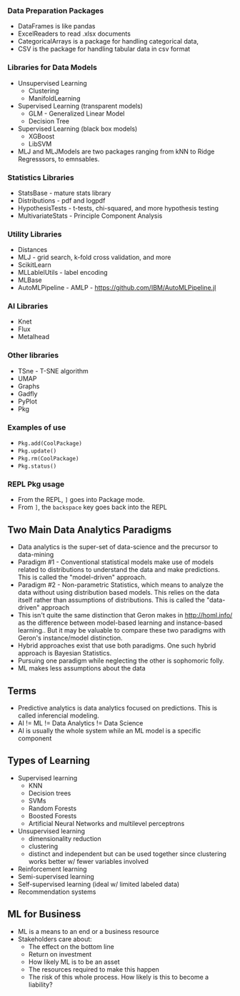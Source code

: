 ### Data Preparation Packages
- DataFrames is like pandas
- ExcelReaders to read .xlsx documents
- CategoricalArrays is a package for handling categorical data, 
- CSV is the package for handling tabular data in csv format


### Libraries for Data Models
- Unsupervised Learning
    - Clustering
    - ManifoldLearning
- Supervised Learning (transparent models)
    - GLM - Generalized Linear Model
    - Decision Tree
- Supervised Learning (black box models)
    - XGBoost
    - LibSVM
- MLJ and MLJModels are two packages ranging from kNN to Ridge Regresssors, to emnsables.

### Statistics Libraries
- StatsBase - mature stats library
- Distributions - pdf and logpdf
- HypothesisTests - t-tests, chi-squared, and more hypothesis testing
- MultivariateStats - Principle Component Analysis

### Utility Libraries
- Distances
- MLJ - grid search, k-fold cross validation, and more
- ScikitLearn
- MLLablelUtils - label encoding
- MLBase
- AutoMLPipeline - AMLP - https://github.com/IBM/AutoMLPipeline.jl

### AI Libraries
- Knet  
- Flux
- Metalhead

### Other libraries
- TSne - T-SNE algorithm
- UMAP
- Graphs
- Gadfly
- PyPlot
- Pkg

### Examples of use
- `Pkg.add(CoolPackage)`
- `Pkg.update()`
- `Pkg.rm(CoolPackage)`
- `Pkg.status()`

### REPL Pkg usage
- From the REPL, `]` goes into Package mode.
- From `]`, the `backspace` key goes back into the REPL


## Two Main Data Analytics Paradigms
- Data analytics is the super-set of data-science and the precursor to data-mining
- Paradigm #1 - Conventional statistical models make use of models related to distributions to understand the data and make predictions. This is called the "model-driven" approach. 
- Paradigm #2 - Non-parametric Statistics, which means to analyze the data without using distribution based models. This relies on the data itself rather than assumptions of distributions. This is called the "data-driven" approach
- This isn't quite the same distinction that Geron makes in http://homl.info/ as the difference between model-based learning and instance-based learning.. But it may be valuable to compare these two paradigms with Geron's instance/model distinction.
- Hybrid approaches exist that use both paradigms. One such hybrid approach is Bayesian Statistics.
- Pursuing one paradigm while neglecting the other is sophomoric folly.
- ML makes less assumptions about the data


## Terms
- Predictive analytics is data analytics focused on predictions. This is called inferencial modeling.
- AI != ML != Data Analytics != Data Science
- AI is usually the whole system while an ML model is a specific component


## Types of Learning
- Supervised learning
    - KNN
    - Decision trees
    - SVMs
    - Random Forests
    - Boosted Forests
    - Artificial Neural Networks and multilevel perceptrons
- Unsupervised learning
    - dimensionality reduction
    - clustering
    - distinct and independent but can be used together since clustering works better w/ fewer variables involved
- Reinforcement learning
- Semi-supervised learning
- Self-supervised learning (ideal w/ limited labeled data)
- Recommendation systems

## ML for Business
- ML is a means to an end or a business resource
- Stakeholders care about:
    - The effect on the bottom line
    - Return on investment
    - How likely ML is to be an asset
    - The resources required to make this happen
    - The risk of this whole process. How likely is this to become a liability?


